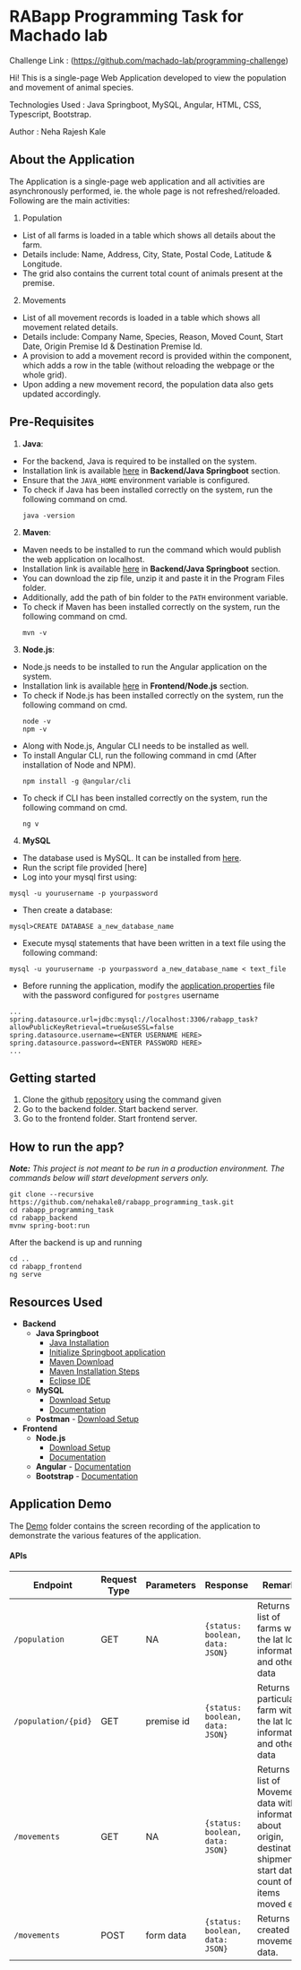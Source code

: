 # RABapp Programming Task for Machado lab

Challenge Link : (https://github.com/machado-lab/programming-challenge)

Hi! This is a single-page Web Application developed to view the population and movement of animal species.

Technologies Used : Java Springboot, MySQL, Angular, HTML, CSS, Typescript, Bootstrap.

Author : Neha Rajesh Kale

## About the Application
The Application is a single-page web application and all activities are asynchronously performed, ie. the whole page is not refreshed/reloaded. Following are the main activities:
1. Population
- List of all farms is loaded in a table which shows all details about the farm.
- Details include: Name, Address, City, State, Postal Code, Latitude & Longitude.
- The grid also contains the current total count of animals present at the premise.
2. Movements
- List of all movement records is loaded in a table which shows all movement related details.
- Details include: Company Name, Species, Reason, Moved Count, Start Date, Origin Premise Id & Destination Premise Id.
- A provision to add a movement record is provided within the component, which adds a row in the table (without reloading the webpage or the whole grid).
- Upon adding a new movement record, the population data also gets updated accordingly.


## Pre-Requisites
1. **Java**:
- For the backend, Java is required to be installed on the system.
- Installation link is available [here](#resources-used) in **Backend/Java Springboot** section. <br />
- Ensure that the ```JAVA_HOME``` environment variable is configured. <br />
- To check if Java has been installed correctly on the system, run the following command on cmd. <br />
    ```console
    java -version
    ```
2. **Maven**:
- Maven needs to be installed to run the command which would publish the web application on localhost. <br />
- Installation link is available [here](#resources-used) in **Backend/Java Springboot** section. <br />
- You can download the zip file, unzip it and paste it in the Program Files folder. <br />
- Additionally, add the path of bin folder to the ```PATH``` environment variable. <br />
- To check if Maven has been installed correctly on the system, run the following command on cmd. <br />
    ```console
    mvn -v
    ```    
3. **Node.js**:
- Node.js needs to be installed to run the Angular application on the system. <br />
- Installation link is available [here](#resources-used) in **Frontend/Node.js** section. <br />
- To check if Node.js has been installed correctly on the system, run the following command on cmd. <br />
    ```console
    node -v
    npm -v
    ```
- Along with Node.js, Angular CLI needs to be installed as well. <br />
- To install Angular CLI, run the following command in cmd (After installation of Node and NPM). <br />
    ```console
    npm install -g @angular/cli
    ```
- To check if CLI has been installed correctly on the system, run the following command on cmd. <br />
    ```console
    ng v
    ```
4. **MySQL**
- The database used is MySQL. It can be installed from [here](#resources-used).
- Run the script file provided [here]
- Log into your mysql first using:
```
mysql -u yourusername -p yourpassword
```
- Then create a database:
```
mysql>CREATE DATABASE a_new_database_name
```
- Execute mysql statements that have been written in a text file using the following command:
```
mysql -u yourusername -p yourpassword a_new_database_name < text_file
```
- Before running the application, modify the [application.properties](https://github.com/nehakale8/rabapp_backend/blob/8273aef27ecb09ef1d3828d03296421ce7ab9038/src/main/resources/application.properties) file with the password configured for ```postgres``` username

```
...
spring.datasource.url=jdbc:mysql://localhost:3306/rabapp_task?allowPublicKeyRetrieval=true&useSSL=false
spring.datasource.username=<ENTER USERNAME HERE>
spring.datasource.password=<ENTER PASSWORD HERE>
...
```
## Getting started

1. Clone the github [repository](https://github.com/nehakale8/rabapp_programming_task.git) using the command given
2. Go to the backend folder. Start backend server.
3. Go to the frontend folder. Start frontend server.

## How to run the app?

_**Note:** This project is not meant to be run in a production environment. The commands below will start development servers only._

```
git clone --recursive https://github.com/nehakale8/rabapp_programming_task.git
cd rabapp_programming_task
cd rabapp_backend
mvnw spring-boot:run
```


After the backend is up and running


```
cd ..
cd rabapp_frontend
ng serve
```

## Resources Used
- **Backend**
    - **Java Springboot**
        - [Java Installation](https://www.oracle.com/java/technologies/downloads/#jdk18-windows)
        - [Initialize Springboot application](https://start.spring.io/) 
        - [Maven Download](https://maven.apache.org/download.cgi)
        - [Maven Installation Steps](https://maven.apache.org/install.html)
        - [Eclipse IDE](https://www.eclipse.org/downloads/packages/release/kepler/sr2/eclipse-ide-java-ee-developers)
    - **MySQL**
        - [Download Setup](https://dev.mysql.com/doc/refman/8.0/en/installing.html)
        - [Documentation](https://dev.mysql.com/doc/)
    - **Postman** - [Download Setup](https://www.postman.com/downloads/)
- **Frontend**
    - **Node.js** 
        - [Download Setup](https://nodejs.org/en/download/)
        - [Documentation](https://docs.npmjs.com/downloading-and-installing-node-js-and-npm)
    - **Angular** - [Documentation](https://angular.io/docs)
    - **Bootstrap** - [Documentation](https://getbootstrap.com/docs/4.0/getting-started/introduction/)

## Application Demo
The [Demo](https://drive.google.com/drive/folders/1PQurcdbnx3GmGBoEUmeYy0T_dpkEP9JP?usp=share_link) folder contains the screen recording of the application to demonstrate the various features of the application.

#### APIs

| Endpoint               | Request Type | Parameters                                                 | Response                               | Remarks                                                                                                                                           |
| ---------------------- | ------------ | ---------------------------------------------------------- | -------------------------------------- | ------------------------------------------------------------------------------------------------------------------------------------------------- |
| `/population` | GET          | NA                                                         | `{status: boolean, data: JSON}`        | Returns a list of farms with the lat long information and other data                         |
| `/population/{pid}` | GET          | premise id                                                         | `{status: boolean, data: JSON}`        | Returns a particular farm with the lat long information and other data                         |
| `/movements`  | GET          | NA                                                         | `{status: boolean, data: JSON}`        | Returns a list of Movements data with information about origin, destination, shipment start date, count of items moved etc.            |
| `/movements`  | POST          | form data                                                         | `{status: boolean, data: JSON}`        | Returns the created movement data.        |


